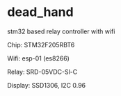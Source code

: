# dead_hand
stm32 based relay controller with wifi

Chip: STM32F205RBT6

Wifi: esp-01 (es8266)

Relay: SRD-05VDC-Sl-C

Display: SSD1306, I2C 0.96
